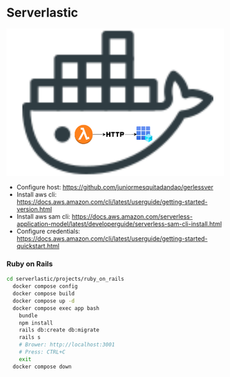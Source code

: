 # Serverlastic

![Architecture](https://raw.githubusercontent.com/juniormesquitadandao/serverlastic/main/sam/architecture.png)

- Configure host: https://github.com/juniormesquitadandao/gerlessver
- Install aws cli: https://docs.aws.amazon.com/cli/latest/userguide/getting-started-version.html
- Install aws sam cli: https://docs.aws.amazon.com/serverless-application-model/latest/developerguide/serverless-sam-cli-install.html
- Configure credentials: https://docs.aws.amazon.com/cli/latest/userguide/getting-started-quickstart.html

### Ruby on Rails

```sh
cd serverlastic/projects/ruby_on_rails
  docker compose config
  docker compose build
  docker compose up -d
  docker compose exec app bash
    bundle
    npm install
    rails db:create db:migrate
    rails s
    # Brower: http://localhost:3001
    # Press: CTRL+C
    exit
  docker compose down
```
